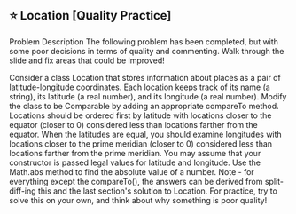 ⭐️ Location [Quality Practice]
---
Problem Description
The following problem has been completed, but with some poor decisions in terms of quality and commenting. Walk through the slide and fix areas that could be improved!

Consider a class Location that stores information about places as a pair of latitude-longitude coordinates. Each location keeps track of its name (a string), its latitude (a real number), and its longitude (a real number).
Modify the class to be Comparable by adding an appropriate compareTo method. Locations should be ordered first by latitude with locations closer to the equator (closer to 0) considered less than locations farther from the equator. When the latitudes are equal, you should examine longitudes with locations closer to the prime meridian (closer to 0) considered less than locations farther from the prime meridian.
You may assume that your constructor is passed legal values for latitude and longitude. Use the Math.abs method to find the absolute value of a number.
Note - for everything except the compareTo(), the answers can be derived from split-diff-ing this and the last section's solution to Location. For practice, try to solve this on your own, and think about why something is poor quality!
